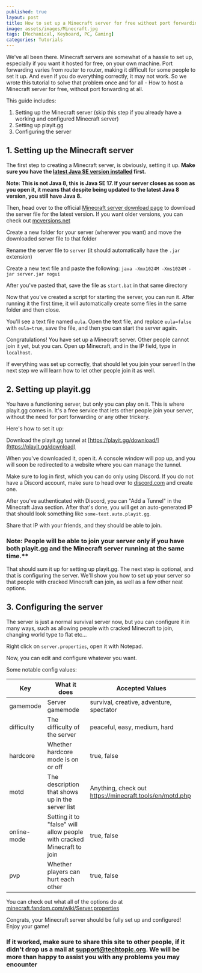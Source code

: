 ```yaml
---
published: true
layout: post
title: How to set up a Minecraft server for free without port forwarding [2022]
image: assets/images/Minecraft.jpg
tags: [Mechanical, Keyboard, PC, Gaming]
categories: Tutorials
---
```


We've all been there. Minecraft servers are somewhat of a hassle to set up, especially if you want it hosted for free, on your own machine. Port forwarding varies from router to router, making it difficult for some people to set it up. And even if you do everything correctly, it may not work. So we wrote this tutorial to solve that problem once and for all - How to host a Minecraft server for free, without port forwarding at all.

This guide includes:
1. Setting up the Minecraft server (skip this step if you already have a working and configured Minecraft server)
2. Setting up playit.gg
3. Configuring the server

## 1. Setting up the Minecraft server
The first step to creating a Minecraft server, is obviously, setting it up.
**Make sure you have the [latest Java SE version installed](https://www.oracle.com/java/technologies/downloads/#jdk17-windows) first.**

**Note: This is not Java 8, this is Java SE 17. If your server closes as soon as you open it, it means that despite being updated to the latest Java 8 version, you still have Java 8.**

Then, head over to the official [Minecraft server download page](https://www.minecraft.net/en-us/download/server) to download the server file for the latest version. If you want older versions, you can check out [mcversions.net](https://mcversions.net/)

Create a new folder for your server (wherever you want) and move the downloaded server file to that folder

Rename the server file to `server` (it should automatically have the `.jar` extension)

Create a new text file and paste the following:
`java -Xmx1024M -Xms1024M -jar server.jar nogui`

After you've pasted that, save the file as `start.bat` in that same directory

Now that you've created a script for starting the server, you can run it. After running it the first time, it will automatically create some files in the same folder and then close. 

You'll see a text file named `eula`. Open the text file, and replace `eula=false` with `eula=true`, save the file, and then you can start the server again.

Congratulations! You have set up a Minecraft server. Other people cannot join it yet, but you can. Open up Minecraft, and in the IP field, type in `localhost`. 

If everything was set up correctly, that should let you join your server! In the next step we will learn how to let other people join it as well.

## 2. Setting up playit.gg
You have a functioning server, but only you can play on it. This is where playit.gg comes in. It's a free service that lets other people join your server, without the need for port forwarding or any other trickery. 

Here's how to set it up:

Download the playit.gg tunnel at [https://playit.gg/download/](https://playit.gg/download)

When you've downloaded it, open it. A console window will pop up, and you will soon be redirected to a website where you can manage the tunnel. 

Make sure to log in first, which you can do only using Discord. If you do not have a Discord account, make sure to head over to [discord.com](https://discord.com/) and create one. 

After you've authenticated with Discord, you can "Add a Tunnel" in the Minecraft Java section. After that's done, you will get an auto-generated IP that should look something like `some-text.auto.playit.gg`. 

Share that IP with your friends, and they should be able to join.

### Note: People will be able to join your server only if you have both playit.gg and the Minecraft server running at the same time.**

That should sum it up for setting up playit.gg. The next step is optional, and that is configuring the server. We'll show you how to set up your server so that people with cracked Minecraft can join, as well as a few other neat options.

## 3. Configuring the server

The server is just a normal survival server now, but you can configure it in many ways, such as allowing people with cracked Minecraft to join, changing world type to flat etc...

Right click on `server.properties`, open it with Notepad.

Now, you can edit and configure whatever you want.

Some notable config values:

| Key         | What it does                                                           | Accepted Values                                         |
|-------------|------------------------------------------------------------------------|---------------------------------------------------------|
| gamemode    | Server gamemode                                                        | survival, creative, adventure, spectator                |
| difficulty  | The difficulty of the server                                           | peaceful, easy, medium, hard                            |
| hardcore    | Whether hardcore mode is on or off                                     | true, false                                             |
| motd        | The description that shows up in the server list                       | Anything, check out https://minecraft.tools/en/motd.php |
| online-mode | Setting it to "false" will allow people with cracked Minecraft to join | true, false                                             |
| pvp         | Whether players can hurt each other                                    | true, false                                             |

You can check out what all of the options do at [minecraft.fandom.com/wiki/Server.properties](https://minecraft.fandom.com/wiki/Server.properties)

Congrats, your Minecraft server should be fully set up and configured! Enjoy your game!

### If it worked, make sure to share this site to other people, if it didn't drop us a mail at support@techtopic.org. We will be more than happy to assist you with any problems you may encounter
